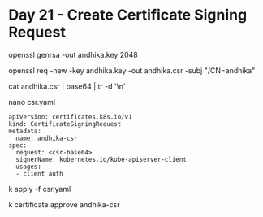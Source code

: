 # Day 21 - Create Certificate Signing Request
openssl genrsa -out andhika.key 2048

openssl req -new -key andhika.key -out andhika.csr -subj "/CN=andhika"

cat andhika.csr | base64 | tr -d '\n'

nano csr.yaml

```
apiVersion: certificates.k8s.io/v1
kind: CertificateSigningRequest
metadata:
  name: andhika-csr
spec:
  request: <csr-base64>
  signerName: kubernetes.io/kube-apiserver-client
  usages:
  - client auth
```

k apply -f csr.yaml

k certificate approve andhika-csr
